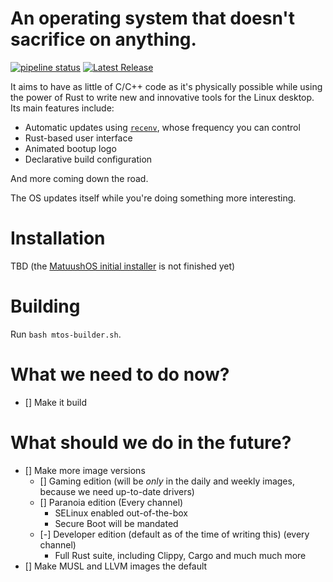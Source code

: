 # An operating system that doesn't sacrifice on anything.
[![pipeline status](https://gitlab.com/matuushos/mkiso/badges/v2a/pipeline.svg)](https://gitlab.com/matuushos/mkiso/-/commits/v2a) [![Latest Release](https://gitlab.com/matuushos/mkiso/-/badges/release.svg)](https://gitlab.com/matuushos/mkiso/-/releases)

It aims to have as little of C/C++ code as it's physically possible while using the power of Rust to write new and innovative tools for the Linux desktop. Its main features include: 
- Automatic updates using [`recenv`](https://gitlab.com/MatuushOS/recenv), whose frequency you can control
- Rust-based user interface
- Animated bootup logo
- Declarative build configuration

And more coming down the road. 

The OS updates itself while you're doing something more interesting.

# Installation
TBD (the [MatuushOS initial installer](https://gitlab.com/MatuushOS/) is not finished yet)

# Building
Run `bash mtos-builder.sh`.

# What we need to do now?
- [] Make it build

# What should we do in the future?
- [] Make more image versions
  - [] Gaming edition (will be *only* in the daily and weekly images, because we need up-to-date drivers)
  - [] Paranoia edition (Every channel)
    - SELinux enabled out-of-the-box
    - Secure Boot will be mandated 
  - [-] Developer edition (default as of the time of writing this) (every channel)
    - Full Rust suite, including Clippy, Cargo and much much more
- [] Make MUSL and LLVM images the default
